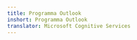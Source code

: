 ```yaml
---
title: Programma Outlook
inshort: Programma Outlook
translator: Microsoft Cognitive Services
---
```





